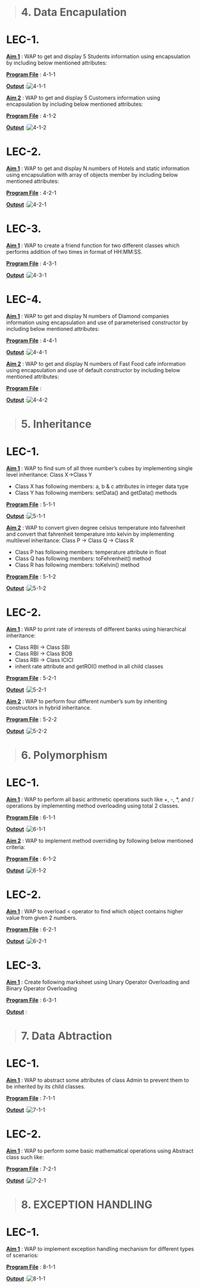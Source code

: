 > <h1>4. Data Encapulation  </h1>

# LEC-1.

<u>**Aim 1**</u> : WAP to get and display 5 Students information using
encapsulation by including below mentioned
attributes:

<u>**Program File**</u> : 4-1-1

<u>**Output**</u> :![4-1-1](https://user-images.githubusercontent.com/114165275/211997281-670bb34e-4c10-4b4d-9ade-285481171822.png)


<u>**Aim 2**</u> : WAP to get and display 5 Customers
information using encapsulation by including
below mentioned attributes:

<u>**Program File**</u> : 4-1-2

<u>**Output**</u> :![4-1-2](https://user-images.githubusercontent.com/114165275/211997305-394ef1f2-951f-4420-bec0-1430b54cdd92.png)


# LEC-2.

<u>**Aim 1**</u> : WAP to get and display N numbers of Hotels and static
information using encapsulation with array of objects
member by including below mentioned attributes:

<u>**Program File**</u> : 4-2-1

<u>**Output**</u> :![4-2-1](https://user-images.githubusercontent.com/114165275/211997332-b58eee56-a291-4fb8-baa5-79338f4caf7d.png)


# LEC-3.

<u>**Aim 1**</u> : WAP to create a friend function for two different classes
which performs addition of two times in format of
HH:MM:SS.

<u>**Program File**</u> : 4-3-1

<u>**Output**</u> :![4-3-1](https://user-images.githubusercontent.com/114165275/211997346-45a3ffa6-670c-4bbc-b550-1dd0a0b3ec2e.png)


# LEC-4.

<u>**Aim 1**</u> : WAP to get and display N numbers of Diamond
companies information using encapsulation and use of
parameterised constructor by including below
mentioned attributes:

<u>**Program File**</u> : 4-4-1

<u>**Output**</u> :![4-4-1](https://user-images.githubusercontent.com/114165275/211997381-6ba54998-60b7-43be-a25f-909d1e6c50b8.png)


<u>**Aim 2**</u> : WAP to get and display N numbers of Fast Food cafe
information using encapsulation and use of default
constructor by including below mentioned attributes:

<u>**Program File**</u> :

<u>**Output**</u> :![4-4-2](https://user-images.githubusercontent.com/114165275/211997400-bee1b896-72e7-4a95-b782-0a322597f629.png)


> <h1>5. Inheritance  </h1>

# LEC-1.

<u>**Aim 1**</u> : WAP to find sum of all three number’s cubes by
implementing single level inheritance: Class X->Class Y
- Class X has following members: a, b & c attributes in
integer data type
- Class Y has following members: setData() and
getData() methods

<u>**Program File**</u> : 5-1-1

<u>**Output**</u> :![5-1-1](https://user-images.githubusercontent.com/114165275/211993496-d902bdb1-ecba-4b5b-a3a6-bfbbe363ba3c.png)


<u>**Aim 2**</u> : WAP to convert given degree celsius temperature into
fahrenheit and convert that fahrenheit temperature
into kelvin by implementing multilevel inheritance:
Class P -> Class Q -> Class R
- Class P has following members: temperature
attribute in float
- Class Q has following members: toFehrenheit()
method
- Class R has following members: toKelvin() method

<u>**Program File**</u> : 5-1-2

<u>**Output**</u> :![5-1-2](https://user-images.githubusercontent.com/114165275/211993547-bc7c1961-d00a-4b8a-abdb-41bfc2c9a099.png)


# LEC-2.

<u>**Aim 1**</u> : WAP to print rate of interests of different banks using
hierarchical inheritance:
- Class RBI -> Class SBI
- Class RBI -> Class BOB
- Class RBI -> Class ICICI
- inherit rate attribute and getROI() method in all child
classes

<u>**Program File**</u> : 5-2-1

<u>**Output**</u> :![5-2-1](https://user-images.githubusercontent.com/114165275/211993585-37af14e9-f8a9-4e1d-857b-ac191d14489f.png)


<u>**Aim 2**</u> : WAP to perform four different number’s sum by
inheriting constructors in hybrid inheritance.

<u>**Program File**</u> : 5-2-2

<u>**Output**</u> :![5-2-2](https://user-images.githubusercontent.com/114165275/211993608-26a69373-c0a4-4803-a19e-1ee3bd67cc2f.png)


> <h1>6. Polymorphism  </h1>

# LEC-1.
 
<u>**Aim 1**</u> : WAP to perform all basic arithmetic operations such
like +, -, *, and / operations by implementing method
overloading using total 2 classes.

<u>**Program File**</u> : 6-1-1

<u>**Output**</u> :![6-1-1](https://user-images.githubusercontent.com/114165275/211993648-e7dce128-18a6-4d96-840e-5a9906dbe9ac.png)


<u>**Aim 2**</u> : WAP to implement method overriding by following
below mentioned criteria:

<u>**Program File**</u> : 6-1-2

<u>**Output**</u> :![6-1-2](https://user-images.githubusercontent.com/114165275/211993660-65db1ab8-b236-420d-9a49-c633b566350d.png)


# LEC-2.

<u>**Aim 1**</u> : WAP to overload < operator to find which object
contains higher value from given 2 numbers.

<u>**Program File**</u> : 6-2-1

<u>**Output**</u> :![6-2-1](https://user-images.githubusercontent.com/114165275/211993675-96ff4e4b-783a-4177-8ac4-f7a2a33d1328.png)


# LEC-3.

<u>**Aim 1**</u> : Create following marksheet using Unary Operator Overloading and Binary Operator Overloading


<u>**Program File**</u> : 6-3-1

<u>**Output**</u> :

> <h1>7. Data Abtraction </h1>

# LEC-1.

<u>**Aim 1**</u> : WAP to abstract some attributes of class Admin to
prevent them to be inherited by its child classes.

<u>**Program File**</u> : 7-1-1

<u>**Output**</u> :![7-1-1](https://user-images.githubusercontent.com/114165275/211993715-40b7347f-1c6f-4f39-8e26-df183b40527e.png)


# LEC-2.

<u>**Aim 1**</u> : WAP to perform some basic mathematical operations
using Abstract class such like:

<u>**Program File**</u> : 7-2-1

<u>**Output**</u> :![7-2-1](https://user-images.githubusercontent.com/114165275/211993738-a60f1a53-33c8-4417-b1bd-cbfd4464abbd.png)


> <h1>8. EXCEPTION HANDLING </h1>

# LEC-1.

<u>**Aim 1**</u> : WAP to implement exception handling mechanism for
different types of scenarios:

<u>**Program File**</u> : 8-1-1

<u>**Output**</u> :![8-1-1](https://user-images.githubusercontent.com/114165275/211993775-706c20e0-2640-4433-bfe8-1c06f6b5d7a4.png)

